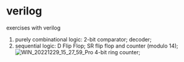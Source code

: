 # verilog
exercises with verilog
1. purely combinational logic: 
    2-bit comparator; 
    decoder;
2. sequential logic: 
    D Flip Flop;
    SR flip flop and counter (modulo 14);
![WIN_20221229_15_27_59_Pro](https://user-images.githubusercontent.com/74224539/210017080-51f3bca1-e999-4212-970f-3931abd535ed.jpg)
    4-bit ring counter;
